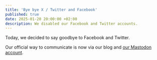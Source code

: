 ```yaml
---
title: 'Bye bye X / Twitter and Facebook'
published: true
date: 2025-01-20 20:00:00 +02:00
description: We disabled our Facebook and Twitter accounts.
---
```


Today, we decided to say goodbye to Facebook and Twitter.

Our official way to communicate is now via our blog and [our Mastodon account](https://fosstodon.org/@wallabag).
